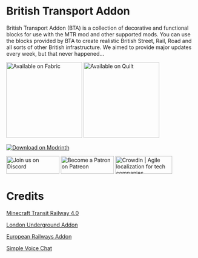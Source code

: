 # British Transport Addon

British Transport Addon (BTA) is a collection of decorative and functional blocks for use with the MTR mod and other supported mods.
You can use the blocks provided by BTA to create realistic British Street, Rail, Road and all sorts of other British
infrastructure. We aimed to provide major updates every week, but that never happened...

<a href="https://fabricmc.net/" rel="nofollow"><img src="https://camo.githubusercontent.com/607921ac1756cf04710d06279fbf9f934b3b3f6435ac29d408a12bf4c2015b1b/68747470733a2f2f63646e2e6a7364656c6976722e6e65742f6e706d2f40696e746572677261762f646576696e732d62616467657340332f6173736574732f636f7a792f737570706f727465642f6661627269635f3634682e706e67" alt="Available on Fabric" width="200" data-canonical-src="https://cdn.jsdelivr.net/npm/@intergrav/devins-badges@3/assets/cozy/supported/fabric_64h.png" style="max-width: 100%;"></a>
<a href="https://quiltmc.org/" rel="nofollow"><img src="https://camo.githubusercontent.com/54982f99b75042c883aa329e241904750f0843afc022d6bc7b0eb5a7993b25a7/68747470733a2f2f63646e2e6a7364656c6976722e6e65742f6e706d2f40696e746572677261762f646576696e732d62616467657340332f6173736574732f636f7a792f737570706f727465642f7175696c745f3634682e706e67" alt="Available on Quilt" width="200" data-canonical-src="https://cdn.jsdelivr.net/npm/@intergrav/devins-badges@3/assets/cozy/supported/quilt_64h.png" style="max-width: 100%;"></a>


<a href="https://modrinth.com/mod/bta" rel="nofollow"><img src="https://raw.githubusercontent.com/Prospector/badges/master/modrinth-badge-72h-padded.png" alt="Download on Modrinth"></a>

<a href="https://discord.gg/dHbppMjwRF" rel="nofollow"><img style="width:140px;height:47px" src="https://raw.githubusercontent.com/jonafanho/Minecraft-Transit-Railway/master/images/footer/join-us-on-discord.png" alt="Join us on Discord"></a>
<a href="https://www.patreon.com/minecraft_transit_railway" rel="nofollow"><img style="width:140px;height:47px" src="https://raw.githubusercontent.com/jonafanho/Minecraft-Transit-Railway/master/images/footer/become-a-patron-on-patreon.png" alt="Become a Patron on Patreon"></a>
<a href="https://crowdin.com/project/jta" rel="nofollow"><img style="width:150px;height:47px" src="https://badges.crowdin.net/badge/light/crowdin-on-dark.png" srcset="https://badges.crowdin.net/badge/light/crowdin-on-dark.png 1x,https://badges.crowdin.net/badge/light/crowdin-on-dark@2x.png 2x" alt="Crowdin | Agile localization for tech companies" /></a>

# Credits

[Minecraft Transit Railway 4.0](https://github.com/minecraft-transit-railway/minecraft-transit-railway/tree/4.0.0)

[London Underground Addon](https://github.com/cherbert/mtr-london-underground-addon/tree/4.0.0)

[European Railways Addon](https://github.com/polserull/European-Railways-Addon/tree/master)

[Simple Voice Chat](https://github.com/henkelmax/simple-voice-chat)
